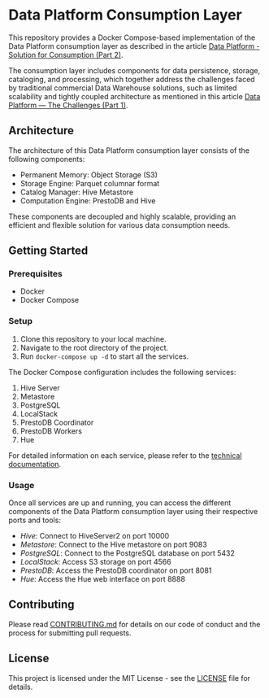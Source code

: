 # Data Platform Consumption Layer
This repository provides a Docker Compose-based implementation of the Data Platform consumption layer as described in the article [Data Platform - Solution for Consumption (Part 2)](https://rubensminoru.medium.com/data-platform-solution-for-consumption-part-2-3019c5832266).

The consumption layer includes components for data persistence, storage, cataloging, and processing, which together address the challenges faced by traditional commercial Data Warehouse solutions, such as limited scalability and tightly coupled architecture as mentioned in this article [Data Platform — The Challenges (Part 1)](https://medium.com/@rubensminoru/data-platform-the-challenges-part-1-7bd86657e273).

## Architecture
The architecture of this Data Platform consumption layer consists of the following components:

- Permanent Memory: Object Storage (S3)
- Storage Engine: Parquet columnar format
- Catalog Manager: Hive Metastore
- Computation Engine: PrestoDB and Hive

These components are decoupled and highly scalable, providing an efficient and flexible solution for various data consumption needs.

## Getting Started
### Prerequisites
- Docker
- Docker Compose

### Setup
1. Clone this repository to your local machine.
2. Navigate to the root directory of the project.
3. Run `docker-compose up -d` to start all the services.

The Docker Compose configuration includes the following services:

1. Hive Server
2. Metastore
3. PostgreSQL
4. LocalStack
5. PrestoDB Coordinator
6. PrestoDB Workers
7. Hue

For detailed information on each service, please refer to the [technical documentation](https://github.com/rubensmabueno/consumption-layer/blob/main/TECHNICAL.md).

### Usage
Once all services are up and running, you can access the different components of the Data Platform consumption layer using their respective ports and tools:

- *Hive*: Connect to HiveServer2 on port 10000
- *Metastore*: Connect to the Hive metastore on port 9083
- *PostgreSQL*: Connect to the PostgreSQL database on port 5432
- *LocalStack*: Access S3 storage on port 4566
- *PrestoDB*: Access the PrestoDB coordinator on port 8081
- *Hue*: Access the Hue web interface on port 8888

## Contributing
Please read [CONTRIBUTING.md](https://github.com/rubensmabueno/consumption-layer/blob/main/CONTRIBUTING.md) for details on our code of conduct and the process for submitting pull requests.

## License
This project is licensed under the MIT License - see the [LICENSE](https://github.com/rubensmabueno/consumption-layer/blob/main/LICENSE) file for details.
